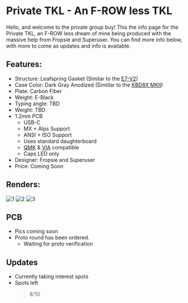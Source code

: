 # Private TKL - An F-ROW less TKL

Hello, and welcome to the private group buy! This the info page for the Private TKL, an F-ROW less dream of mine being produced with the massive help from Fropsie and Superuser. You can find more info below, with more to come as updates and info is available.

## Features:
- Structure: Leafspring Gasket (Similar to the [E7-V2](https://exclusive.run/blogs/news/e7-v2-gml-isolated-gasket-muted-plate-leaf-spring-structure))
- Case Color: Dark Gray Anodized (Simlilar to the [KBD8X MKII](https://raw.githubusercontent.com/AndyDoering/Keyboards/main/images/IMG_20191216_164500_596(1).jpg))
- Plate: Carbon Fiber 
- Weight: E-Black
- Typing angle: TBD
- Weight: TBD
- 1.2mm PCB
  - USB-C
  - MX + Alps Support
  - ANSI + ISO Support
  - Uses standard daughterboard
  - [QMK](https://docs.qmk.fm/#/) & [VIA](https://caniusevia.com/) compatible
  - Caps LED only
- Designer: Fropsie and Superuser
- Price: Coming Soon

## Renders:
![1](https://user-images.githubusercontent.com/64050644/127601315-570c1bcd-dcf2-417d-82af-4da2097ee43a.png)
![2](https://user-images.githubusercontent.com/64050644/127601314-2f4b85e2-7bb4-463d-bd7d-98da92dd24a0.png)
![3](https://user-images.githubusercontent.com/64050644/127601313-35079b96-a259-4248-a1b6-7a2abf1fe905.png)

## PCB
- Pics coming soon
- Proto round has been ordered.
  - Waiting for proto verification

## Updates
- Currently taking interest spots
- Spots left
  > 8/10

